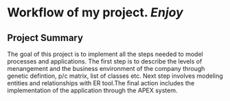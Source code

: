 # **Workflow of my project**. _Enjoy_
## Project Summary

  The goal of this project is to implement all the steps needed to model processes and applications. The first step is to describe the levels of menangement and the business environment of the company through genetic defintion, p/c matrix, list of classes etc.
Next step involves modeling entities and relationships with ER tool.The final action includes the implementation of the application through the APEX system.






